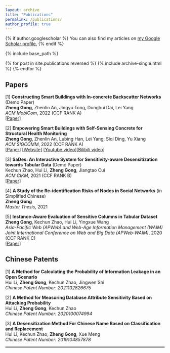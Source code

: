 ```yaml
---
layout: archive
title: "Publications"
permalink: /publications/
author_profile: true
---
```


{% if author.googlescholar %}
  You can also find my articles on <u><a href="{{author.googlescholar}}">my Google Scholar profile</a>.</u>
{% endif %}

{% include base_path %}

{% for post in site.publications reversed %}
  {% include archive-single.html %}
{% endfor %}
## Papers

[1] **Constructing Smart Buildings with In-concrete Backscatter Networks** (Demo Paper)
<br/>
**Zheng Gong**, Zhenlin An, Jingyu Tong, Donghui Dai, Lei Yang
<br/>
*ACM MobiCom*, 2022 (CCF RANK A)
<br/>
[[Paper](https://marcogong.github.io/files/EcoCapsule-demo.pdf)]

[2] **Empowering Smart Buildings with Self-Sensing Concrete for Structural Health Monitoring** 
<br/>
**Zheng Gong**, Zhenlin An, Lubing Han, Lei Yang, Siqi Ding, Yu Xiang
<br/>
*ACM SIGCOMM*, 2022 (CCF RANK A)
<br/>
[[Paper](https://marcogong.github.io/files/EcoCapsule.pdf)] [[Website](https://anplus.github.io/In-concrete-Backscatter/)] [[Youtube video](https://youtu.be/gLRCQy2Q134)][[Bilibili video](https://www.bilibili.com/video/bv1Cg411S7R8)]

[3] **SaDes: An Interactive System for Sensitivity-aware Desensitization towards Tabular Data** (Demo Paper)
<br/>
Kechun Zhao, Hui Li, **Zheng Gong**, Jiangtao Cui
<br/>
*ACM CIKM*, 2021 (CCF RANK B)
<br/>
[[Paper](https://marcogong.github.io/files/de3084-zhaoA.pdf)] 

[4] **A Study of the Re-identification Risks of Nodes in Social Networks** (in Simplified Chinese)
<br/>
**Zheng Gong**
<br/>
*Master Thesis*, 2021


[5] **Instance-Aware Evaluation of Sensitive Columns in Tabular Dataset**
<br/>
 **Zheng Gong**, Kechun Zhao, Hui Li, Yingxue Wang
<br/>
*Asia-Pacific Web (APWeb) and Web-Age Information Management (WAIM) Joint International Conference on Web and Big Data (APWeb-WAIM)*, 2020 (CCF RANK C)
<br/>
[[Paper](https://marcogong.github.io/files/260.pdf)] 
## Chinese Patents

[1] **A Method for Calculating the Probability of Information Leakage in an Open Scenario**
<br/>
Hui Li, **Zheng Gong**, Kechun Zhao, Jingwen Shi
<br/>
*Chinese Patent Number: 2021102826675*

[2] **A Method for Measuring Database Attribute Sensitivity Based on Attacking Probability**
<br/>
Hui Li, **Zheng Gong**, Kechun Zhao
<br/>
*Chinese Patent Number: 2020100074994*

[3] **A Desensitization Method For Chinese Name Based on Classification and Replacement**
<br/>
Hui Li, Kechun Zhao, **Zheng Gong**, Xue Meng
<br/>
*Chinese Patent Number: 2019104857878*

<hr style="border:1px solid gray"/> 
